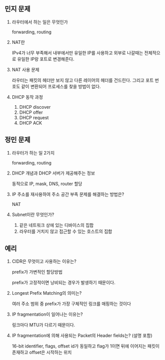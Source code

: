## 민지 문제
1. 라우터에서 하는 일은 무엇인가

    forwarding, routing

2. NAT란
    
    IPv4가 너무 부족해서 내부에서만 유일한 IP를 사용하고 외부로 나갈때는 전체적으로 유일한 IP랑 포트로 변경해준다.

3. NAT 사용 문제

    라우터는 패킷의 헤더만 보지 않고 다른 레이어의 헤더를 건드린다. 그리고 포트 번호도 같이 변환되어 프로세스를 찾을 방법이 없다.

4. DHCP 동작 과정

    1. DHCP discover
    2. DHCP offer
    3. DHCP request
    4. DHCP ACK


## 정민 문제
1. 라우터가 하는 일 2가지

    forwarding, routing

2. DHCP 개념과 DHCP 서버가 제공해주는 정보

    동적으로 IP, mask, DNS, router 할당

3. IP 주소를 재사용하여 주소 공간 부족 문제를 해결하는 방법은?

    NAT

4. Subnet이란 무엇인가?

    1. 같은 네트워크 상에 있는 디바이스의 집합
    2. 라우터를 거치지 않고 접근할 수 있는 호스트의 집합

## 예리
1. CIDR은 무엇이고 사용하는 이유는?

    prefix가 가변적인 할당방법

    prefix가 고정적이면 낭비되는 경우가 발생하기 때문이다.

2. Longest Prefix Matching의 의미는?

    여러 주소 범위 중 prefix가 가장 구체적인 링크를 매핑하는 것이다

3. IP fragmentation이 일어나는 이유는?

    링크마다 MTU가 다르기 때문이다.

4. IP fragmentation에 의해 사용되는 Packet의 Header fields는? (설명 포함)

    16-bit identifier, flags, offset
    id가 동일하고 flag가 1이면 뒤에 이어지는 패킷이 존재하고 offset은 시작하는 위치